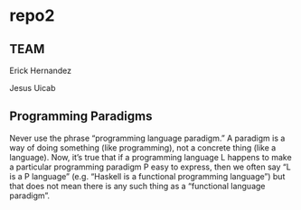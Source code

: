 # repo2

## TEAM   

Erick Hernandez  

Jesus Uicab 

## Programming Paradigms  
Never use the phrase “programming language paradigm.”
A paradigm is a way of doing something (like programming), not a concrete thing (like a language). Now, it’s true that if a programming language L happens to make a particular programming paradigm P easy to express, then we often say “L is a P language” (e.g. “Haskell is a functional programming language”) but that does not mean there is any such thing as a “functional language paradigm”.

